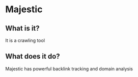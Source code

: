 # Majestic

## What is it?
It is a crawling tool

## What does it do?
Majestic has powerful backlink tracking and domain analysis
